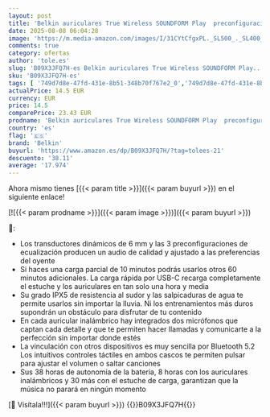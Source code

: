 ```yaml
---
layout: post
title: 'Belkin auriculares True Wireless SOUNDFORM Play  preconfiguraciones de ecualización  certificación IPX5 de resistencia frente al sudor y el agua  38 horas de autonomía  iPhone  Galaxy  y otros'
date: 2025-08-08 06:04:28
image: 'https://m.media-amazon.com/images/I/31CYtCfgxPL._SL500_._SL400_.jpg'
comments: true
category: ofertas
author: 'tole.es'
slug: 'B09X3JFQ7H-es Belkin auriculares True Wireless SOUNDFORM Play...'
sku: 'B09X3JFQ7H-es'
tags: [ '749d7d8e-47fd-431e-8b51-348b70f767e2_0','749d7d8e-47fd-431e-8b51-348b70f767e2_4701','Arborist Merchandising Root','Auriculares para equipo de audio','Auriculares y accesorios','Electrónica','Self Service','Special Features Stores','Top Brands Headphones Selection','belkin','iphone','🇪🇸', ]
actualPrice: 14.5 EUR
currency: EUR
price: 14.5
comparePrice: 23.43 EUR
prodname: 'Belkin auriculares True Wireless SOUNDFORM Play  preconfiguraciones de ecualización  certificación IPX5 de resistencia frente al sudor y el agua  38 horas de autonomía  iPhone  Galaxy  y otros'
country: 'es'
flag: '🇪🇸'
brand: 'Belkin'
buyurl: 'https://www.amazon.es/dp/B09X3JFQ7H/?tag=tolees-21'
descuento: '38.11'
average: '17.974'
---
```


Ahora mismo tienes [{{< param title >}}]({{< param buyurl >}}) en el siguiente enlace!

[![{{< param prodname >}}]({{< param image >}})]({{< param buyurl >}})

🔎:

- Los transductores dinámicos de 6 mm y las 3 preconfiguraciones de ecualización producen un audio de calidad y ajustado a las preferencias del oyente
- Si haces una carga parcial de 10 minutos podrás usarlos otros 60 minutos adicionales. La carga rápida por USB-C recarga completamente el estuche y los auriculares en tan solo una hora y media
- Su grado IPX5 de resistencia al sudor y las salpicaduras de agua te permite usarlos sin importar la lluvia. Ni los entrenamientos más duros supondrán un obstáculo para disfrutar de tu contenido
- En cada auricular inalámbrico hay integrados dos micrófonos que captan cada detalle y que te permiten hacer llamadas y comunicarte a la perfección sin importar donde estés
- La vinculación con otros dispositivos es muy sencilla por Bluetooth 5.2 Los intuitivos controles táctiles en ambos cascos te permiten pulsar para ajustar el volumen o saltar canciones
- Sus 38 horas de autonomía de la batería, 8 horas con los auriculares inalámbricos y 30 más con el estuche de carga, garantizan que la música no parará en ningún momento

[🛒 Visítala!!!]({{< param buyurl >}})
{{<world>}}B09X3JFQ7H{{</world>}}
